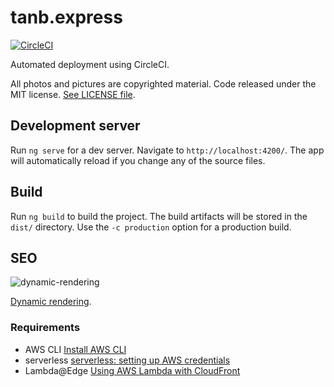 # tanb.express

[![CircleCI](https://circleci.com/gh/tanb/tanb-express/tree/source-v8.svg?style=svg&circle-token=d0283f2a062676e8f59e24b8e99a107da1fe62c0)](https://circleci.com/gh/tanb/tanb-express/tree/source-v8)

Automated deployment using CircleCI.

All photos and pictures are copyrighted material. Code released under the MIT license. [See LICENSE file](LICENSE.md).


## Development server

Run `ng serve` for a dev server. Navigate to `http://localhost:4200/`. The app will automatically reload if you change any of the source files.

## Build

Run `ng build` to build the project. The build artifacts will be stored in the `dist/` directory. Use the `-c production` option for a production build.

## SEO

![dynamic-rendering](https://github.com/tanb/tanb-express/raw/release/src/assets/img/dynamic-rendering.png)

[Dynamic rendering](https://developers.google.com/search/docs/guides/dynamic-rendering).

### Requirements

- AWS CLI [Install AWS CLI](https://docs.aws.amazon.com/streams/latest/dev/kinesis-tutorial-cli-installation.html)
- serverless [serverless: setting up AWS credentials](https://serverless.com/framework/docs/providers/aws/guide/credentials/)
- Lambda@Edge [Using AWS Lambda with CloudFront](https://docs.aws.amazon.com/lambda/latest/dg/lambda-edge.html)
